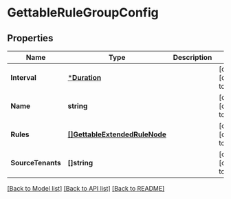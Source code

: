 # GettableRuleGroupConfig

## Properties
Name | Type | Description | Notes
------------ | ------------- | ------------- | -------------
**Interval** | [***Duration**](Duration.md) |  | [optional] [default to null]
**Name** | **string** |  | [optional] [default to null]
**Rules** | [**[]GettableExtendedRuleNode**](GettableExtendedRuleNode.md) |  | [optional] [default to null]
**SourceTenants** | **[]string** |  | [optional] [default to null]

[[Back to Model list]](../README.md#documentation-for-models) [[Back to API list]](../README.md#documentation-for-api-endpoints) [[Back to README]](../README.md)


